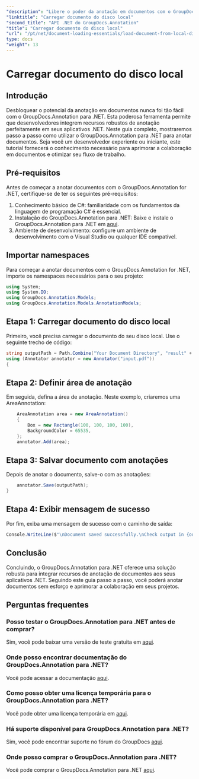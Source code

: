 ```yaml
---
"description": "Libere o poder da anotação em documentos com o GroupDocs.Annotation para .NET. Integre recursos de anotação aos seus aplicativos .NET com perfeição."
"linktitle": "Carregar documento do disco local"
"second_title": "API .NET do GroupDocs.Annotation"
"title": "Carregar documento do disco local"
"url": "/pt/net/document-loading-essentials/load-document-from-local-disk/"
type: docs
"weight": 13
---
```


# Carregar documento do disco local

## Introdução
Desbloquear o potencial da anotação em documentos nunca foi tão fácil com o GroupDocs.Annotation para .NET. Esta poderosa ferramenta permite que desenvolvedores integrem recursos robustos de anotação perfeitamente em seus aplicativos .NET. Neste guia completo, mostraremos passo a passo como utilizar o GroupDocs.Annotation para .NET para anotar documentos. Seja você um desenvolvedor experiente ou iniciante, este tutorial fornecerá o conhecimento necessário para aprimorar a colaboração em documentos e otimizar seu fluxo de trabalho.
## Pré-requisitos
Antes de começar a anotar documentos com o GroupDocs.Annotation for .NET, certifique-se de ter os seguintes pré-requisitos:
1. Conhecimento básico de C#: familiaridade com os fundamentos da linguagem de programação C# é essencial.
2. Instalação do GroupDocs.Annotation para .NET: Baixe e instale o GroupDocs.Annotation para .NET em [aqui](https://releases.groupdocs.com/annotation/net/).
3. Ambiente de desenvolvimento: configure um ambiente de desenvolvimento com o Visual Studio ou qualquer IDE compatível.

## Importar namespaces
Para começar a anotar documentos com o GroupDocs.Annotation for .NET, importe os namespaces necessários para o seu projeto:
```csharp
using System;
using System.IO;
using GroupDocs.Annotation.Models;
using GroupDocs.Annotation.Models.AnnotationModels;
```

## Etapa 1: Carregar documento do disco local
Primeiro, você precisa carregar o documento do seu disco local. Use o seguinte trecho de código:
```csharp
string outputPath = Path.Combine("Your Document Directory", "result" + Path.GetExtension("input.pdf"));
using (Annotator annotator = new Annotator("input.pdf"))
{
```
## Etapa 2: Definir área de anotação
Em seguida, defina a área de anotação. Neste exemplo, criaremos uma AreaAnnotation:
```csharp
    AreaAnnotation area = new AreaAnnotation()
    {
        Box = new Rectangle(100, 100, 100, 100),
        BackgroundColor = 65535,
    };
    annotator.Add(area);
```
## Etapa 3: Salvar documento com anotações
Depois de anotar o documento, salve-o com as anotações:
```csharp
    annotator.Save(outputPath);
}
```
## Etapa 4: Exibir mensagem de sucesso
Por fim, exiba uma mensagem de sucesso com o caminho de saída:
```csharp
Console.WriteLine($"\nDocument saved successfully.\nCheck output in {outputPath}.");
```

## Conclusão
Concluindo, o GroupDocs.Annotation para .NET oferece uma solução robusta para integrar recursos de anotação de documentos aos seus aplicativos .NET. Seguindo este guia passo a passo, você poderá anotar documentos sem esforço e aprimorar a colaboração em seus projetos.
## Perguntas frequentes
### Posso testar o GroupDocs.Annotation para .NET antes de comprar?
Sim, você pode baixar uma versão de teste gratuita em [aqui](https://releases.groupdocs.com/).
### Onde posso encontrar documentação do GroupDocs.Annotation para .NET?
Você pode acessar a documentação [aqui](https://tutorials.groupdocs.com/annotation/net/).
### Como posso obter uma licença temporária para o GroupDocs.Annotation para .NET?
Você pode obter uma licença temporária em [aqui](https://purchase.groupdocs.com/temporary-license/).
### Há suporte disponível para GroupDocs.Annotation para .NET?
Sim, você pode encontrar suporte no fórum do GroupDocs [aqui](https://forum.groupdocs.com/c/annotation/10).
### Onde posso comprar o GroupDocs.Annotation para .NET?
Você pode comprar o GroupDocs.Annotation para .NET [aqui](https://purchase.groupdocs.com/buy).